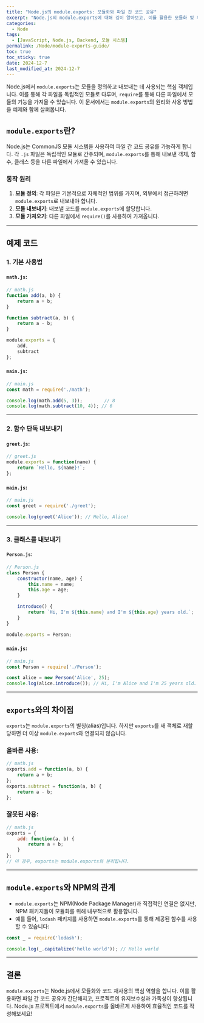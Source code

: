 ```yaml
---
title: "Node.js의 module.exports: 모듈화와 파일 간 코드 공유"
excerpt: "Node.js의 module.exports에 대해 깊이 알아보고, 이를 활용한 모듈화 및 파일 간 코드 공유 방법을 예제와 함께 설명합니다."
categories:
  - Node
tags:
  - [JavaScript, Node.js, Backend, 모듈 시스템]
permalink: /Node/module-exports-guide/
toc: true
toc_sticky: true
date: 2024-12-7
last_modified_at: 2024-12-7
---
```


Node.js에서 `module.exports`는 모듈을 정의하고 내보내는 데 사용되는 핵심 객체입니다. 이를 통해 각 파일을 독립적인 모듈로 다루며, `require`를 통해 다른 파일에서 모듈의 기능을 가져올 수 있습니다. 이 문서에서는 `module.exports`의 원리와 사용 방법을 예제와 함께 살펴봅니다.

## **`module.exports`란?**
Node.js는 CommonJS 모듈 시스템을 사용하여 파일 간 코드 공유를 가능하게 합니다. 각 `.js` 파일은 독립적인 모듈로 간주되며, `module.exports`를 통해 내보낸 객체, 함수, 클래스 등을 다른 파일에서 가져올 수 있습니다.

### **동작 원리**
1. **모듈 정의**: 각 파일은 기본적으로 자체적인 범위를 가지며, 외부에서 접근하려면 `module.exports`로 내보내야 합니다.
2. **모듈 내보내기**: 내보낼 코드를 `module.exports`에 할당합니다.
3. **모듈 가져오기**: 다른 파일에서 `require()`를 사용하여 가져옵니다.

---

## **예제 코드**

### **1. 기본 사용법**
#### `math.js`:
```js
// math.js
function add(a, b) {
    return a + b;
}

function subtract(a, b) {
    return a - b;
}

module.exports = {
    add,
    subtract
};
```

#### `main.js`:
```js
// main.js
const math = require('./math');

console.log(math.add(5, 3));        // 8
console.log(math.subtract(10, 4)); // 6
```

---

### **2. 함수 단독 내보내기**
#### `greet.js`:
```js
// greet.js
module.exports = function(name) {
    return `Hello, ${name}!`;
};
```

#### `main.js`:
```js
// main.js
const greet = require('./greet');

console.log(greet('Alice')); // Hello, Alice!
```

---

### **3. 클래스를 내보내기**
#### `Person.js`:
```js
// Person.js
class Person {
    constructor(name, age) {
        this.name = name;
        this.age = age;
    }

    introduce() {
        return `Hi, I'm ${this.name} and I'm ${this.age} years old.`;
    }
}

module.exports = Person;
```

#### `main.js`:
```js
// main.js
const Person = require('./Person');

const alice = new Person('Alice', 25);
console.log(alice.introduce()); // Hi, I'm Alice and I'm 25 years old.
```

---

## **`exports`와의 차이점**
`exports`는 `module.exports`의 별칭(alias)입니다. 하지만 `exports`를 새 객체로 재할당하면 더 이상 `module.exports`와 연결되지 않습니다.

### 올바른 사용:
```js
// math.js
exports.add = function(a, b) {
    return a + b;
};
exports.subtract = function(a, b) {
    return a - b;
};
```

### 잘못된 사용:
```js
// math.js
exports = {
    add: function(a, b) {
        return a + b;
    }
};
// 이 경우, exports는 module.exports와 분리됩니다.
```

---

## **`module.exports`와 NPM의 관계**
- `module.exports`는 NPM(Node Package Manager)과 직접적인 연결은 없지만, NPM 패키지들이 모듈화를 위해 내부적으로 활용합니다.
- 예를 들어, `lodash` 패키지를 사용하면 `module.exports`를 통해 제공된 함수를 사용할 수 있습니다:
```js
const _ = require('lodash');

console.log(_.capitalize('hello world')); // Hello world
```

---

## **결론**
`module.exports`는 Node.js에서 모듈화와 코드 재사용의 핵심 역할을 합니다. 이를 활용하면 파일 간 코드 공유가 간단해지고, 프로젝트의 유지보수성과 가독성이 향상됩니다. Node.js 프로젝트에서 `module.exports`를 올바르게 사용하여 효율적인 코드를 작성해보세요!
